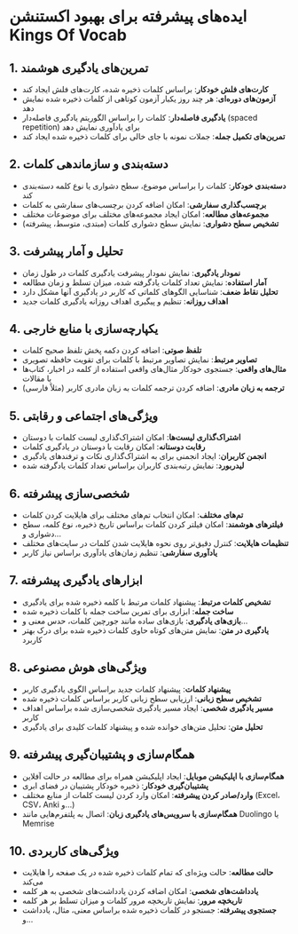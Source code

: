 # ایده‌های پیشرفته برای بهبود اکستنشن Kings Of Vocab

## 1. تمرین‌های یادگیری هوشمند
- **کارت‌های فلش خودکار**: براساس کلمات ذخیره شده، کارت‌های فلش ایجاد کند
- **آزمون‌های دوره‌ای**: هر چند روز یکبار آزمون کوتاهی از کلمات ذخیره شده نمایش دهد
- **یادگیری فاصله‌دار**: کلمات را براساس الگوریتم یادگیری فاصله‌دار (spaced repetition) برای یادآوری نمایش دهد
- **تمرین‌های تکمیل جمله**: جملات نمونه با جای خالی برای کلمات ذخیره شده ایجاد کند

## 2. دسته‌بندی و سازماندهی کلمات
- **دسته‌بندی خودکار**: کلمات را براساس موضوع، سطح دشواری یا نوع کلمه دسته‌بندی کند
- **برچسب‌گذاری سفارشی**: امکان اضافه کردن برچسب‌های سفارشی به کلمات
- **مجموعه‌های مطالعه**: امکان ایجاد مجموعه‌های مختلف برای موضوعات مختلف
- **تشخیص سطح دشواری**: نمایش سطح دشواری کلمات (مبتدی، متوسط، پیشرفته)

## 3. تحلیل و آمار پیشرفت
- **نمودار یادگیری**: نمایش نمودار پیشرفت یادگیری کلمات در طول زمان
- **آمار استفاده**: نمایش تعداد کلمات یادگرفته شده، میزان تسلط و زمان مطالعه
- **تحلیل نقاط ضعف**: شناسایی الگوهای کلماتی که کاربر در یادگیری آنها مشکل دارد
- **اهداف روزانه**: تنظیم و پیگیری اهداف روزانه یادگیری کلمات جدید

## 4. یکپارچه‌سازی با منابع خارجی
- **تلفظ صوتی**: اضافه کردن دکمه پخش تلفظ صحیح کلمات
- **تصاویر مرتبط**: نمایش تصاویر مرتبط با کلمات برای تقویت حافظه تصویری
- **مثال‌های واقعی**: جستجوی خودکار مثال‌های واقعی استفاده از کلمه در اخبار، کتاب‌ها یا مقالات
- **ترجمه به زبان مادری**: اضافه کردن ترجمه کلمات به زبان مادری کاربر (مثلاً فارسی)

## 5. ویژگی‌های اجتماعی و رقابتی
- **اشتراک‌گذاری لیست‌ها**: امکان اشتراک‌گذاری لیست کلمات با دوستان
- **رقابت دوستانه**: امکان رقابت با دوستان در یادگیری کلمات
- **انجمن کاربران**: ایجاد انجمنی برای به اشتراک‌گذاری نکات و ترفندهای یادگیری
- **لیدربورد**: نمایش رتبه‌بندی کاربران براساس تعداد کلمات یادگرفته شده

## 6. شخصی‌سازی پیشرفته
- **تم‌های مختلف**: امکان انتخاب تم‌های مختلف برای هایلایت کردن کلمات
- **فیلترهای هوشمند**: امکان فیلتر کردن کلمات براساس تاریخ ذخیره، نوع کلمه، سطح دشواری و...
- **تنظیمات هایلایت**: کنترل دقیق‌تر روی نحوه هایلایت شدن کلمات در سایت‌های مختلف
- **یادآوری سفارشی**: تنظیم زمان‌های یادآوری براساس نیاز کاربر

## 7. ابزارهای یادگیری پیشرفته
- **تشخیص کلمات مرتبط**: پیشنهاد کلمات مرتبط با کلمه ذخیره شده برای یادگیری
- **ساخت جمله**: ابزاری برای تمرین ساخت جمله با کلمات ذخیره شده
- **بازی‌های یادگیری**: بازی‌های ساده مانند جورچین کلمات، حدس معنی و...
- **یادگیری در متن**: نمایش متن‌های کوتاه حاوی کلمات ذخیره شده برای درک بهتر کاربرد

## 8. ویژگی‌های هوش مصنوعی
- **پیشنهاد کلمات**: پیشنهاد کلمات جدید براساس الگوی یادگیری کاربر
- **تشخیص سطح زبانی**: ارزیابی سطح زبانی کاربر براساس کلمات ذخیره شده
- **مسیر یادگیری شخصی**: ایجاد مسیر یادگیری شخصی‌سازی شده براساس اهداف کاربر
- **تحلیل متن**: تحلیل متن‌های خوانده شده و پیشنهاد کلمات کلیدی برای یادگیری

## 9. همگام‌سازی و پشتیبان‌گیری پیشرفته
- **همگام‌سازی با اپلیکیشن موبایل**: ایجاد اپلیکیشن همراه برای مطالعه در حالت آفلاین
- **پشتیبان‌گیری خودکار**: ذخیره خودکار پشتیبان در فضای ابری
- **وارد/صادر کردن پیشرفته**: امکان وارد کردن لیست کلمات از منابع مختلف (Excel، CSV، Anki و...)
- **همگام‌سازی با سرویس‌های یادگیری زبان**: اتصال به پلتفرم‌هایی مانند Duolingo یا Memrise

## 10. ویژگی‌های کاربردی
- **حالت مطالعه**: حالت ویژه‌ای که تمام کلمات ذخیره شده در یک صفحه را هایلایت می‌کند
- **یادداشت‌های شخصی**: امکان اضافه کردن یادداشت‌های شخصی به هر کلمه
- **تاریخچه مرور**: نمایش تاریخچه مرور کلمات و میزان تسلط بر هر کلمه
- **جستجوی پیشرفته**: جستجو در کلمات ذخیره شده براساس معنی، مثال، یادداشت و...
